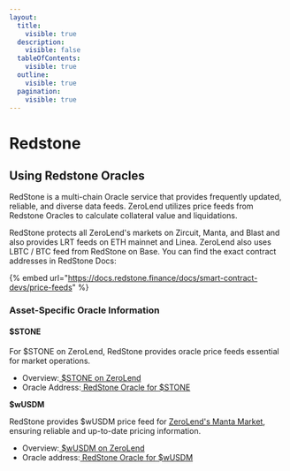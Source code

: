 ```yaml
---
layout:
  title:
    visible: true
  description:
    visible: false
  tableOfContents:
    visible: true
  outline:
    visible: true
  pagination:
    visible: true
---
```


# Redstone

## Using Redstone Oracles

RedStone is a multi-chain Oracle service that provides frequently updated, reliable, and diverse data feeds. ZeroLend utilizes price feeds from Redstone Oracles to calculate collateral value and liquidations.

RedStone protects all ZeroLend's markets on Zircuit, Manta, and Blast and also provides LRT feeds on ETH mainnet and Linea. ZeroLend also uses LBTC / BTC feed from RedStone on Base. You can find the exact contract addresses in RedStone Docs:

{% embed url="https://docs.redstone.finance/docs/smart-contract-devs/price-feeds" %}

### Asset-Specific Oracle Information

#### **$STONE**&#x20;

For $STONE on ZeroLend, RedStone provides oracle price feeds essential for market operations.

* Overview:[ $STONE on ZeroLend](https://app.zerolend.xyz/reserve-overview/?underlyingAsset=0xec901da9c68e90798bbbb74c11406a32a70652c3\&marketName=proto_manta_v3)
* Oracle Address:[ RedStone Oracle for $STONE](https://pacific-explorer.manta.network/address/0x36c44B353a340fbC5c7a6A0b8C56269CAC6967A3)

**$wUSDM**&#x20;

RedStone provides $wUSDM price feed for [ZeroLend's Manta Market](https://app.zerolend.xyz/?marketName=proto_manta_v3), ensuring reliable and up-to-date pricing information.

* Overview:[ $wUSDM on ZeroLend](https://app.zerolend.xyz/reserve-overview/?underlyingAsset=0xbdad407f77f44f7da6684b416b1951eca461fb07\&marketName=proto_manta_v3)
* Oracle address:[ RedStone Oracle for $wUSDM](https://pacific-explorer.manta.network/address/0x06D3ddB240A0848FF6d6952742fe814306F86356)
